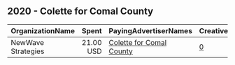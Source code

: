 ## 2020 - Colette for Comal County 
|OrganizationName|Spent|PayingAdvertiserNames|CreativeUrls|Impressions|Genders|AgeBrackets|CountryCodes|BillingAddresses|CandidateBallotInformation|
|:---|---:|:---|:---|---:|:---|:---|:---|:---|:---|
|NewWave Strategies|21.00 USD|[Colette for Comal County](2020/Colette_for_Comal_County.md)|[0](https://www.snap.com/political-ads/asset/5705723968ccfc8a8953509568d5a630bdee6ae8f5e13f1ab592e54c155bd5ec?mediaType=png)|9,565||18+|united states|US|Colette Nies|
